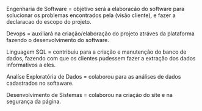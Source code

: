 Engenharia de Software = objetivo será a elaboracão do software para solucionar os problemas encontrados pela (visão cliente), e fazer a declaracao do escopo do projeto.

Devops = auxiliará na criação/elaboração do projeto atráves da plataforma fazendo o desenvolvimento do software.

Linguagem SQL = contribuiu para a criação e manutenção do banco de dados, fazendo com que os clientes pudessem fazer a extração dos dados informativos a eles.

Analíse Exploratória de Dados = colaborou para as análises de dados cadastrados no softaware.

Desenvolvimento de Sistemas = colaborou na criação do site e na segurança da página.
